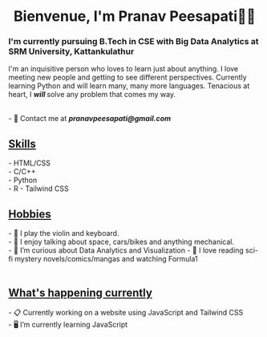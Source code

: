 <h1 align="center">Bienvenue, I'm Pranav Peesapati👋🏻</h1>
<h3>I'm currently pursuing B.Tech in CSE with Big Data Analytics at SRM University, Kattankulathur</h3>
<p>I'm an inquisitive person who loves to learn just about anything. I love meeting new people and getting to see different perspectives. Currently learning Python and will learn many, many more languages. Tenacious at heart, I <strong><i> will </i></strong> solve any problem that comes my way.</p> <br>
- 📧 Contact me at <strong> <i> pranavpeesapati@gmail.com </i> </strong> <br>
<h2><u>Skills</u></h2>
<p>
- HTML/CSS<br>
- C/C++<br>
- Python<br>
- R
- Tailwind CSS<br>
</p>
   
<h2><u> Hobbies </u></h2>
- 🎻 I play the violin and keyboard.<br>
- 💬 I enjoy talking about space, cars/bikes and anything mechanical.<br>
- 💭 I’m curious about Data Analytics and Visualization 
- 🏁 I love reading sci-fi mystery novels/comics/mangas and watching Formula1<br><br>
 
<h2><u>What's happening currently</u></h2>
- 📋 Currently working on a website using JavaScript and Tailwind CSS<br>
- 🖥️ I’m currently learning JavaScript<br>
   </p>
